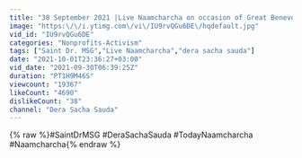 ```yaml
---
title: "30 September 2021 |Live Naamcharcha on occasion of Great Benevolence Month"
image: "https:\/\/i.ytimg.com\/vi\/IU9rvQGu6DE\/hqdefault.jpg"
vid_id: "IU9rvQGu6DE"
categories: "Nonprofits-Activism"
tags: ["Saint Dr. MSG","Live Naamcharcha","dera sacha sauda"]
date: "2021-10-01T23:36:27+03:00"
vid_date: "2021-09-30T06:39:25Z"
duration: "PT1H9M46S"
viewcount: "19367"
likeCount: "4690"
dislikeCount: "38"
channel: "Dera Sacha Sauda"
---
```

{% raw %}#SaintDrMSG #DeraSachaSauda #TodayNaamcharcha #Naamcharcha{% endraw %}
